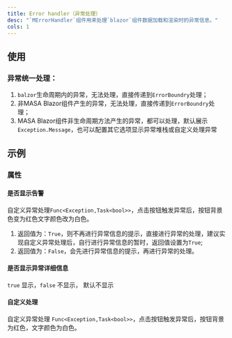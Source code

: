 ```yaml
---
title: Error handler（异常处理）
desc: "`MErrorHandler`组件用来处理`blazor`组件数据加载和渲染时的异常信息。"
cols: 1
---
```


## 使用

### 异常统一处理：

1. `balzor`生命周期内的异常，无法处理，直接传递到`ErrorBoundry`处理；
2. 非MASA Blazor组件产生的异常，无法处理，直接传递到`ErrorBoundry`处理；
3. MASA Blazor组件非生命周期方法产生的异常，都可以处理，默认展示`Exception.Message`，也可以配置其它选项显示异常堆栈或自定义处理异常

<masa-example file="Examples.components.error_handler.Usage"></masa-example>

## 示例

### 属性

#### 是否显示告警

 自定义异常处理`Func<Exception,Task<bool>>`，点击按钮触发异常后，按钮背景色变为红色文字颜色改为白色。
1. 返回值为：`True`，则不再进行异常信息的提示，直接进行异常的处理，建议实现自定义异常处理后，自行进行异常信息的暂时，返回值设置为`True`;
2. 返回值为：`False`，会先进行异常信息的提示，再进行异常的处理。

<masa-example file="Examples.components.error_handler.ShowAlert"></masa-example>

#### 是否显示异常详细信息

`true` 显示，`false` 不显示， 默认不显示

<masa-example file="Examples.components.error_handler.ShowDetail"></masa-example>


#### 自定义处理

自定义异常处理 `Func<Exception,Task<bool>>`，点击按钮触发异常后，按钮背景为红色，文字颜色为白色。

<masa-example file="Examples.components.error_handler.CustomHandler"></masa-example>
